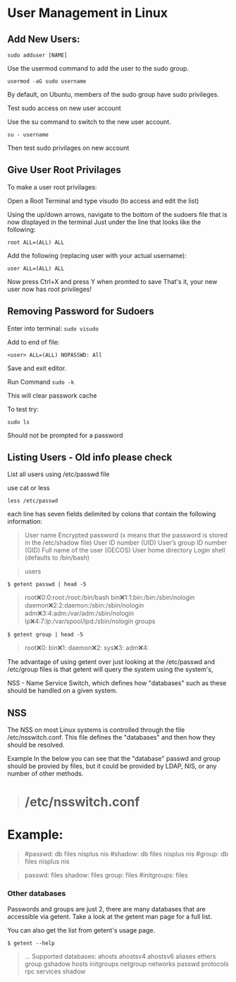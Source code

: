 # User Management in Linux


## Add New Users:

`sudo adduser [NAME]`

Use the usermod command to add the user to the sudo group.

`usermod -aG sudo username`

By default, on Ubuntu, members of the sudo group have sudo privileges.

Test sudo access on new user account

Use the su command to switch to the new user account.

`su - username`

Then test sudo privilages on new account

## Give User Root Privilages

To make a user root privilages:

Open a Root Terminal and type visudo (to access and edit the list)

Using the up/down arrows, navigate to the bottom of the sudoers file that is now displayed in the terminal
Just under the line that looks like the following:

`root ALL=(ALL) ALL`

Add the following (replacing user with your actual username):

`user ALL=(ALL) ALL`

Now press Ctrl+X and press Y when promted to save
That's it, your new user now has root privileges!



## Removing Password for Sudoers

Enter into terminal:
`sudo visudo`

Add to end of file:

`<user> ALL=(ALL) NOPASSWD: All`

Save and exit editor.

Run Command
`sudo -k`

This will clear passwork cache

To test try:

`sudo ls` 

Should not be prompted for a password



## Listing Users - Old info please check

List all users using /etc/passwd file

use cat or less

`less /etc/passwd`


each line has seven fields delimited by colons that contain the following information:

> User name
> Encrypted password (x means that the password is stored in the /etc/shadow file)
> User ID number (UID)
> User’s group ID number (GID)
> Full name of the user (GECOS)
> User home directory
> Login shell (defaults to /bin/bash)




> users

`$ getent passwd | head -5`
> root:x:0:0:root:/root:/bin/bash
> bin:x:1:1:bin:/bin:/sbin/nologin
> daemon:x:2:2:daemon:/sbin:/sbin/nologin
> adm:x:3:4:adm:/var/adm:/sbin/nologin
> lp:x:4:7:lp:/var/spool/lpd:/sbin/nologin
> groups

`$ getent group | head -5`
> root:x:0:
> bin:x:1:
> daemon:x:2:
> sys:x:3:
> adm:x:4:
> 
The advantage of using getent over just looking at the /etc/passwd and /etc/group files is that getent will
query the system using the system's, <br>

NSS - Name Service Switch, which defines how "databases" such as these should be handled on a given system.

## NSS
The NSS on most Linux systems is controlled through the file /etc/nsswitch.conf.
This file defines the "databases" and then how they should be resolved.

Example In the below you can see that the "database" passwd and group should be provied by files,
but it could be provided by LDAP, NIS, or any number of other methods.

> # /etc/nsswitch.conf

# Example:
> #passwd:    db files nisplus nis
> #shadow:    db files nisplus nis
> #group:     db files nisplus nis

> passwd:     files
> shadow:     files
> group:      files
> #initgroups: files


### Other databases

Passwords and groups are just 2, there are many databases that are accessible via getent. Take a look at the getent man page for a full list.

You can also get the list from getent's usage page.

`$ getent --help`
> ...
> Supported databases:
> ahosts ahostsv4 ahostsv6 aliases ethers group gshadow hosts initgroups
> netgroup networks passwd protocols rpc services shadow
